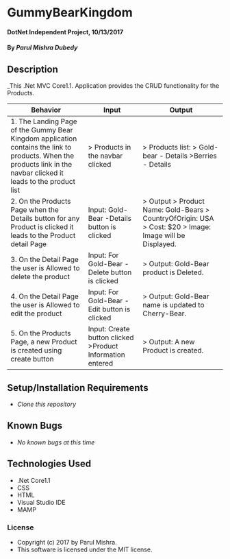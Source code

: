 # GummyBearKingdom

#### DotNet Independent Project, 10/13/2017

#### By _Parul Mishra Dubedy_

## Description

_This .Net MVC Core1.1. Application provides the CRUD functionality for the Products.

| Behavior  | Input  | Output  |
|---|---|---|
|1.  The Landing Page of the Gummy Bear Kingdom application contains the link to products. When the products link in the navbar clicked it leads to the product list | > Products in the navbar clicked | > Products list: > Gold-bear - Details >Berries - Details 
|2.  On the Products Page when the Details button for any Product is clicked it leads to the Product detail Page | Input: Gold-Bear -Details button is clicked |> Output > Product Name: Gold-Bears > CountryOfOrigin: USA > Cost: $20 > Image: Image will be Displayed.
|3.  On the Detail Page the user is Allowed to delete the product | Input: For Gold-Bear - Delete button is clicked | >  Output: Gold-Bear product is Deleted.
|4.  On the Detail Page the user is Allowed to edit the product | Input: For Gold-Bear - Edit button is clicked | > Output: Gold-Bear name is updated to Cherry-Bear.
|5.  On the Products Page, a new Product is created using  create button | Input: Create button clicked >Product Information entered | > Output: A new Product is created.

## Setup/Installation Requirements

* _Clone this repository_

## Known Bugs

* _No known bugs at this time_

## Technologies Used

* .Net Core1.1
* CSS
* HTML
* Visual Studio IDE
* MAMP

### License

* Copyright (c) 2017 by Parul Mishra.
* This software is licensed under the MIT license.

